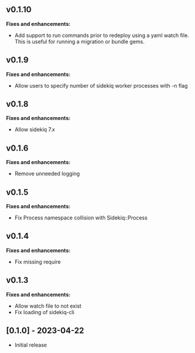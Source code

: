 ## v0.1.10

**Fixes and enhancements:**

- Add support to run commands prior to redeploy using a yaml watch file. This is useful for running a migration or bundle gems.

## v0.1.9

**Fixes and enhancements:**

- Allow users to specify number of sidekiq worker processes with -n flag

## v0.1.8

**Fixes and enhancements:**

- Allow sidekiq 7.x

## v0.1.6

**Fixes and enhancements:**

- Remove unneeded logging

## v0.1.5

**Fixes and enhancements:**

- Fix Process namespace collision with Sidekiq::Process

## v0.1.4

**Fixes and enhancements:**

- Fix missing require

## v0.1.3

**Fixes and enhancements:**

- Allow watch file to not exist
- Fix loading of sidekiq-cli

## [0.1.0] - 2023-04-22

- Initial release
